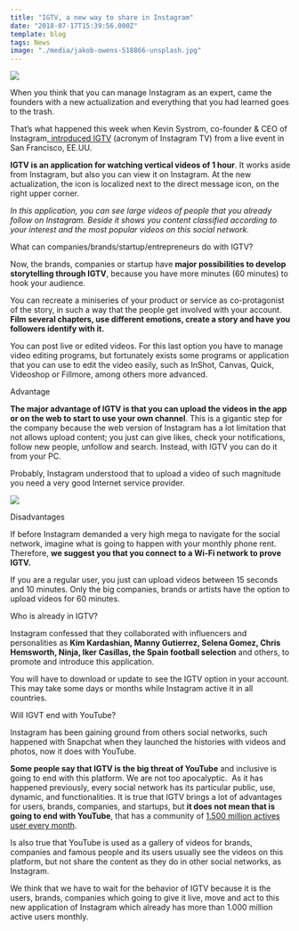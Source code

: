 ```yaml
---
title: "IGTV, a new way to share in Instagram"
date: "2018-07-17T15:39:56.000Z"
template: blog
tags: News
image: "./media/jakob-owens-518866-unsplash.jpg"
---
```


<image src="./media/IGTV3.png">

When you think that you can manage Instagram as an expert, came the founders with a new actualization and everything that you had learned goes to the trash.  

That’s what happened this week when Kevin Systrom, co-founder & CEO of Instagram[, introduced IGTV](https://www.instagram.com/tv/BkQjCfsBIzi/) (acronym of Instagram TV) from a live event in San Francisco, EE.UU.  

**IGTV is an application for watching vertical videos of 1 hour**. It works aside from Instagram, but also you can view it on Instagram. At the new actualization, the icon is localized next to the direct message icon, on the right upper corner.  

_In this application, you can see large videos of people that you already follow on Instagram. Beside it shows you content classified according to your interest and the most popular videos on this social network._

<title-3>What can companies/brands/startup/entrepreneurs do with IGTV?</title-3>

Now, the brands, companies or startup have **major possibilities to develop storytelling through IGTV**, because you have more minutes (60 minutes) to hook your audience. 

You can recreate a miniseries of your product or service as co-protagonist of the story, in such a way that the people get involved with your account. **Film several chapters, use different emotions, create a story and have you followers identify with it.** 

You can post live or edited videos. For this last option you have to manage video editing programs, but fortunately exists some programs or application that you can use to edit the video easily, such as InShot, Canvas, Quick, Videoshop or Fillmore, among others more advanced.  

<title-3>Advantage</title-3>

**The major advantage of IGTV is that you can upload the videos in the app or on the web to start to use your own channel**. This is a gigantic step for the company because the web version of Instagram has a lot limitation that not allows upload content; you just can give likes, check your notifications, follow new people, unfollow and search. Instead, with IGTV you can do it from your PC. 

Probably, Instagram understood that to upload a video of such magnitude you need a very good Internet service provider.

![](media/IGTV-Modo-pc.jpg)

<title-3>Disadvantages</title-3>

If before Instagram demanded a very high mega to navigate for the social network, imagine what is going to happen with your monthly phone rent. Therefore, **we suggest you that you connect to a Wi-Fi network to prove IGTV.** 

If you are a regular user, you just can upload videos between 15 seconds and 10 minutes. Only the big companies, brands or artists have the option to upload videos for 60 minutes.

<title-3>Who is already in IGTV?</title-3>

Instagram confessed that they collaborated with influencers and personalities as **Kim Kardashian, Manny Gutierrez, Selena Gomez, Chris Hemsworth, Ninja, Iker Casillas, the Spain football selection** and others, to promote and introduce this application. 

You will have to download or update to see the IGTV option in your account. This may take some days or months while Instagram active it in all countries.

<title-3>Will IGVT end with YouTube?</title-3>

Instagram has been gaining ground from others social networks, such happened with Snapchat when they launched the histories with videos and photos, now it does with YouTube. 

**Some people say that IGTV is the big threat of YouTube** and inclusive is going to end with this platform. We are not too apocalyptic.  As it has happened previously, every social network has its particular public, use, dynamic, and functionalities. It is true that IGTV brings a lot of advantages for users, brands, companies, and startups, but **it does not mean that is going to end with YouTube**, that has a community of [1.500 million actives user every month](https://www.juancmejia.com/marketing-digital/estadisticas-de-redes-sociales-usuarios-de-facebook-instagram-linkedin-twitter-whatsapp-y-otros-infografia/). 

Is also true that YouTube is used as a gallery of videos for brands, companies and famous people and its users usually see the videos on this platform, but not share the content as they do in other social networks, as Instagram. 

We think that we have to wait for the behavior of IGTV because it is the users, brands, companies which going to give it live, move and act to this new application of Instagram which already has more than 1.000 million active users monthly.
